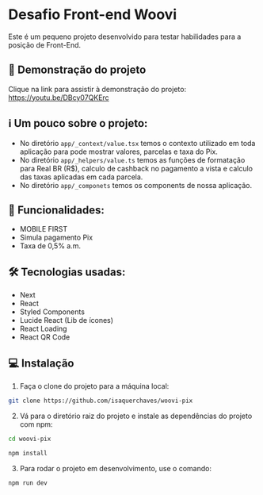 # Desafio Front-end Woovi

Este é um pequeno projeto desenvolvido para testar habilidades para a posição de Front-End.

## 🎥 Demonstração do projeto

Clique na link para assistir à demonstração do projeto:
https://youtu.be/DBcy07QKErc

## ℹ️ Um pouco sobre o projeto:
- No diretório `app/_context/value.tsx` temos o contexto utilizado em toda aplicação para pode mostrar valores, parcelas e taxa do Pix.
- No diretório `app/_helpers/value.ts` temos as funções de formatação para Real BR (R$), calculo de cashback no pagamento a vista e calculo das taxas aplicadas em cada parcela.
- No diretório `app/_componets` temos os components de nossa aplicação.

## 🚀 Funcionalidades:

- MOBILE FIRST
- Simula pagamento Pix
- Taxa de 0,5% a.m.

## 🛠️ Tecnologias usadas:

- Next
- React
- Styled Components
- Lucide React (Lib de ícones)
- React Loading
- React QR Code

## 💻 Instalação
1. Faça o clone do projeto para a máquina local:

```bash
git clone https://github.com/isaquerchaves/woovi-pix
```

2. Vá para o diretório raiz do projeto e instale as dependências do projeto com npm:

```bash
cd woovi-pix
```
```bash
npm install
```

3. Para rodar o projeto em desenvolvimento, use o comando:

```bash
npm run dev
```
